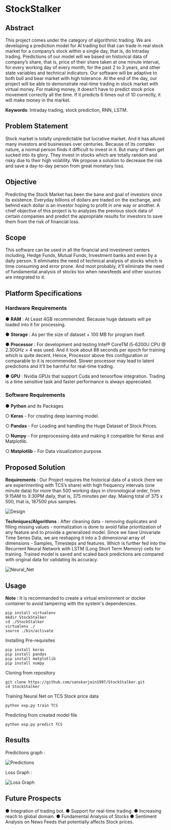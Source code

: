 # StockStalker

## Abstract

This project comes under the category of algorithmic trading. We are developing a prediction model for AI trading bot that can trade in real stock market for a company’s stock within a single day, that is, do Intraday trading. Predictions of our model will we based on historical data of company’s share, that is, price of their share taken at one minute interval, for every working day of every month, for the past 2 to 3 years, and other state variables and technical indicators. Our software will be adaptive to both bull and bear market with high tolerance. At the end of the day, our project will be able to demonstrate real-time trading in stock market with virtual money. For making money, it doesn’t have to predict stock price movement correctly all the time. If it predicts 6 times out of 10 correctly, it will make money in the market.

**Keywords**: Intraday trading, stock prediction, RNN, LSTM.

## Problem Statement

Stock market is totally unpredictable but lucrative market. And it has allured many investors and businesses over centuries. Because of its complex nature, a normal person finds it difficult to invest in it. But many of them get sucked into its glory. They invest in stocks which are totally random and risky due to their high volatility. We propose a solution to decrease the risk and save a day-to-day person from great monetary loss.

## Objective

Predicting the Stock Market has been the bane and goal of investors since its existence. Everyday billions of dollars are traded on the exchange, and behind each dollar is an investor hoping to profit in one way or another. A chief objective of this project is to analyzes the previous stock data of certain companies and predict the appropriate results for investors to save them from the risk of financial loss.

## Scope

This software can be used in all the financial and investment centers including, Hedge Funds, Mutual Funds, Investment banks and even by a daily person. It eliminates the need of technical analysis of stocks which is time consuming and error prone. And most probably, it’ll eliminate the need of fundamental analysis of stocks too when newsfeeds and other sources are integrated to it.

## Platform Specifications

### Hardware Requirements

● **RAM** : At Least 4GB recommended. Because huge datasets will pe loaded into it for processing.

● **Storage** : As per the size of dataset + 100 MB for program itself.

● **Processor** : For development and testing Intel® CoreTM i5-6200U CPU @ 2.30GHz × 4 was used. And it took about 88 seconds per epoch for training which is quite decent. Hence, Processor above this configuration or comparable to it is recommended. Slower processor may lead to latent predictions and it’ll be harmful for real-time trading.

● **GPU** : Nvidia GPUs that support Cuda and tensorflow integration. Trading is a time sensitive task and faster performance is always appreciated.


### Software Requirements

● **Python** and its Packages

○ **Keras** - For creating deep learning model.

○ **Pandas** - For Loading and handling the Huge Dataset of Stock Prices.

○ **Numpy** - For preprocessing data and making it compatible for Keras and Matplotlib.

○ **Matplotlib** - For Data visualization purpose.


## Proposed Solution

**Requirements** : Our Project requires the historical data of a stock (here we are experimenting with TCS’s share) with high frequency intervals (one minute data) for more than 500 working days in chronological order, from 9:15AM to 3:30PM daily, that is, 375 minutes per day. Making total of 375 x 500, that is, 187500 plus samples. 

![Design](Images/Design.png)

**Techniques/Algorithms** : After cleaning data - removing duplicates and filling missing values - normalization is done to avoid false prioritization of any feature and to provide a generalized model. Since we have Univariate Time Series Data, we are reshaping it into a 3 dimensional array of dimensions - Samples, Timesteps and features. Which is further fed into the Recurrent Neural Network with LSTM (Long Short Term Memory) cells for training. Trained model is saved and scaled back predictions are compared with original data for validating its accuracy.

![Neural_Net](Images/Neural_Net.png)

## Usage

**Note :** It is recommanded to create a virtual environment or docker container to avoid tampering with the system's dependencies.

```
pip install virtualenv
mkdir StockStalker
cd ./StockStalker
virtualenv ./
source ./bin/activate
```

Installing Pre-requisites
```
pip install keras
pip install pandas
pip install matplotlib
pip install numpy
```

Cloning from repository
```
git clone https://github.com/sanskarjain1997/StockStalker.git
cd StockStalker
```

Training Neural Net on TCS Stock price data
```
python exp.py train TCS
```

Predicting from created model file
```
python exp.py predict TCS
```

## Results

Predictions graph : 

![Predictions](Images/Predictions.png)

Loss Graph : 

![Loss Graph](Images/Loss.png)

## Future Prospects

● Integration of trading bot.
● Support for real-time trading.
● Increasing reach to global domain.
● Fundamental Analysis of Stocks
● Sentiment Analysis on News Feeds that potentially affects Stock prices.
